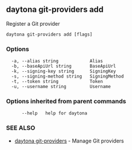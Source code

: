 ## daytona git-providers add

Register a Git provider

```
daytona git-providers add [flags]
```

### Options

```
  -a, --alias string            Alias
  -b, --baseApiUrl string       BaseApiUrl
  -k, --signing-key string      SigningKey
  -s, --signing-method string   SigningMethod
  -t, --token string            Token
  -u, --username string         Username
```

### Options inherited from parent commands

```
      --help   help for daytona
```

### SEE ALSO

* [daytona git-providers](daytona_git-providers.md)	 - Manage Git providers

